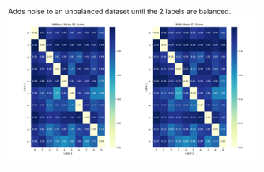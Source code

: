 Adds noise to an unbalanced dataset until the 2 labels are balanced.  
![](https://raw.githubusercontent.com/Tyler-Hilbert/FewShot_SVM_Question/refs/heads/main/Noise/Comparison.png)